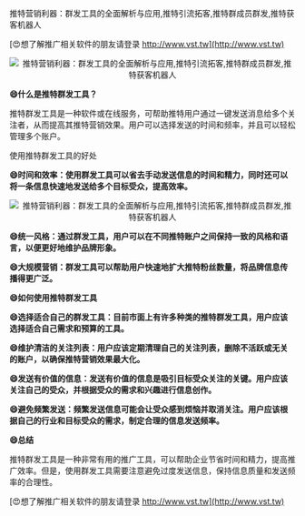 推特营销利器：群发工具的全面解析与应用,推特引流拓客,推特群成员群发,推特获客机器人

[😍想了解推广相关软件的朋友请登录 http://www.vst.tw](http://www.vst.tw)

 <center><img src="https://vst.tw/MP4/tuiguang/png/8.png" alt="推特营销利器：群发工具的全面解析与应用,推特引流拓客,推特群成员群发,推特获客机器人"></center>

**😄什么是推特群发工具？**

推特群发工具是一种软件或在线服务，可帮助推特用户通过一键发送消息给多个关注者，从而提高其推特营销效果。用户可以选择发送的时间和频率，并且可以轻松管理多个账户。

使用推特群发工具的好处

**😄时间和效率：使用群发工具可以省去手动发送信息的时间和精力，同时还可以将一条信息快速地发送给多个目标受众，提高效率。**

 <center><img src="https://vst.tw/MP4/tuiguang/png/7.png" alt="推特营销利器：群发工具的全面解析与应用,推特引流拓客,推特群成员群发,推特获客机器人"></center>

**😄统一风格：通过群发工具，用户可以在不同推特账户之间保持一致的风格和语言，以便更好地维护品牌形象。**

**😄大规模营销：群发工具可以帮助用户快速地扩大推特粉丝数量，将品牌信息传播得更广泛。**

**😄如何使用推特群发工具**

**😄选择适合自己的群发工具：目前市面上有许多种类的推特群发工具，用户应该选择适合自己需求和预算的工具。**

**😄维护清洁的关注列表：用户应该定期清理自己的关注列表，删除不活跃或无关的账户，以确保推特营销效果最大化。**

**😄发送有价值的信息：发送有价值的信息是吸引目标受众关注的关键。用户应该关注自己的受众，并根据受众的需求和兴趣进行信息创作。**

**😄避免频繁发送：频繁发送信息可能会让受众感到烦恼并取消关注。用户应该根据自己的行业和目标受众的需求，制定合理的信息发送频率。**

**😄总结**

推特群发工具是一种非常有用的推广工具，可以帮助企业节省时间和精力，提高推广效率。但是，使用群发工具需要注意避免过度发送信息，保持信息质量和发送频率的合理性。

[😍想了解推广相关软件的朋友请登录 http://www.vst.tw](http://www.vst.tw)



